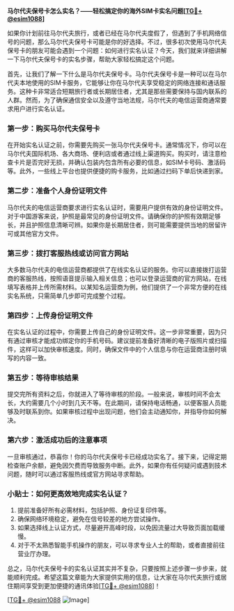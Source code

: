 **马尔代夫保号卡怎么实名？——轻松搞定你的海外SIM卡实名问题[[TG💪+ @esim1088](https://t.me/s/esim1088)]**

如果你计划前往马尔代夫旅行，或者已经在马尔代夫度假了，但遇到了手机网络信号的问题，那么马尔代夫保号卡可能是你的好选择。不过，很多初次使用马尔代夫保号卡的朋友可能会遇到一个问题：如何进行实名认证？今天，我们就来详细讲解一下马尔代夫保号卡的实名步骤，帮助大家轻松搞定这个问题。

首先，让我们了解一下什么是马尔代夫保号卡。马尔代夫保号卡是一种可以在马尔代夫本地使用的SIM卡服务，它能够让你在马尔代夫享受稳定的网络连接和通话服务。这种卡非常适合短期旅行者或长期居住者，尤其是那些需要保持与国内联系的人群。然而，为了确保通信安全以及遵守当地法规，马尔代夫的电信运营商通常要求用户进行实名认证。

### 第一步：购买马尔代夫保号卡

在开始实名认证之前，你需要先购买一张马尔代夫保号卡。通常情况下，你可以在马尔代夫国际机场、各大商场、便利店或者通过线上渠道购买。购买时，请注意检查卡片是否完好无损，并确认包装内包含所有必要的信息，如SIM卡号码、激活码等。此外，一些线上平台也提供便捷的购卡服务，比如通过扫码下单后快递到家。

### 第二步：准备个人身份证明文件

马尔代夫的电信运营商要求进行实名认证时，需要用户提供有效的身份证明文件。对于中国游客来说，护照是最常见的身份证明文件。请确保你的护照有效期足够长，并且护照信息清晰可辨。如果你是长期居住者，则可能需要提供当地的居留许可或其他官方文件。

### 第三步：拨打客服热线或访问官方网站

大多数马尔代夫的电信运营商都提供了在线实名认证的服务。你可以直接拨打运营商的客服热线，按照语音提示输入相关信息；也可以登录运营商的官方网站，在线填写表格并上传所需材料。以某知名运营商为例，他们提供了一个非常方便的在线实名系统，只需简单几步即可完成整个过程。

### 第四步：上传身份证明文件

在实名认证的过程中，你需要上传自己的身份证明文件。这一步非常重要，因为只有通过审核才能成功绑定你的手机号码。建议提前准备好清晰的电子版照片或扫描件，这样可以加快审核速度。同时，确保文件中的个人信息与你在运营商注册时填写的内容一致。

### 第五步：等待审核结果

提交完所有资料之后，你就进入了等待审核的阶段。一般来说，审核时间不会太长，大约需要几个小时到几天不等。在此期间，请保持电话畅通，以便客服人员能够及时联系到你。如果审核过程中出现问题，他们会主动通知你，并指导你如何解决。

### 第六步：激活成功后的注意事项

一旦审核通过，恭喜你！你的马尔代夫保号卡已经成功实名了。接下来，记得定期检查账户余额，避免因欠费而导致服务中断。此外，如果你有任何疑问或遇到技术问题，随时可以通过客服热线或官方网站寻求帮助。

### 小贴士：如何更高效地完成实名认证？

1. 提前准备好所有必需材料，包括护照、身份证复印件等。
2. 确保网络环境稳定，避免在信号较差的地方尝试操作。
3. 如果选择线上认证方式，尽量避开高峰时段，以免因流量过大导致页面加载缓慢。
4. 对于不太熟悉智能手机操作的朋友，可以寻求专业人士的帮助，或者直接前往营业厅办理。

总之，马尔代夫保号卡的实名认证其实并不复杂，只要按照上述步骤一步步来，就能顺利完成。希望这篇文章能为大家提供实用的信息，让大家在马尔代夫旅行或居住期间享受到更加便捷的通讯体验[[TG💪+ @esim1088](https://t.me/s/esim1088)]！

[[TG💪+ @esim1088](https://t.me/s/esim1088) ![Image](https://i.postimg.cc/4NQfJmqS/Snipaste-2025-05-13-00-14-12.png)]